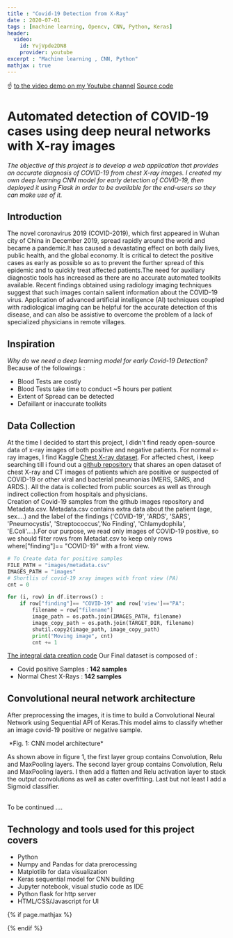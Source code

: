 ```yaml
---
title : "Covid-19 Detection from X-Ray"
date : 2020-07-01
tags : [machine learning, Opencv, CNN, Python, Keras]
header:
  video:
    id: YvjVpde2DN8
    provider: youtube
excerpt : "Machine learning , CNN, Python"
mathjax : true
---
```

☝️ [to the video demo on my Youtube channel](https://youtu.be/YvjVpde2DN8)
[Source code](https://github.com/achafi/Covid19Detector)

# Automated detection of COVID-19 cases using deep neural networks with X-ray images
*The objective of this project is to develop a web application that provides an accurate diagnosis of COVID-19 from chest X-ray images. I created my own deep learning CNN model for early detection of COVID-19, then deployed it using Flask in order to be available for the end-users so they can make use of it.*

## Introduction
The novel coronavirus 2019 (COVID-2019), which first appeared in Wuhan city of China in December 2019, spread rapidly around the world and became a pandemic.It has caused a devastating effect on both daily lives, public health, and the global economy. It is critical to detect the positive cases as early as possible so as to prevent the further spread of this epidemic and to quickly treat affected patients.The need for auxiliary diagnostic tools has increased as there are no accurate automated toolkits available. Recent findings obtained using radiology imaging techniques suggest that such images contain salient information about the COVID-19 virus. Application of advanced artificial intelligence (AI) techniques coupled with radiological imaging can be helpful for the accurate detection of this disease, and can also be assistive to overcome the problem of a lack of specialized physicians in remote villages.
<br>

## Inspiration
*Why do we need a deep learning model for early Covid-19 Detection?*
Because of the followings :
-	Blood Tests are costly
-	Blood Tests take time to conduct ~5 hours per patient
-	Extent of Spread can be detected
-	Defaillant or inaccurate toolkits

## Data Collection

At the time I decided to start this project, I didn't find ready open-source data of x-ray images of both positive and negative patients. For normal x-ray images, I find Kaggle [Chest X-ray dataset](https://www.kaggle.com/paultimothymooney/chest-xray-pneumonia?). For affected chest, i keep searching till i found out a [github repository](https://github.com/ieee8023/covid-chestxray-dataset/tree/master/images) that shares an open dataset of chest X-ray and CT images of patients which are positive or suspected of COVID-19 or other viral and bacterial pneumonias (MERS, SARS, and ARDS.).
All the data is collected from public sources as well as through indirect collection from hospitals and physicians.
<br>
Creation of Covid-19 samples from the github images repository and Metadata.csv.
Metadata.csv contains extra data about the patient (age, sex....) and the label of the findings ('COVID-19', 'ARDS', 'SARS', 'Pneumocystis', 'Streptococcus','No Finding', 'Chlamydophila', 'E.Coli'....).For our purpose, we read only images of COVID-19 positive, so we should filter rows from Metadat.csv to keep only rows where["finding"]== "COVID-19" with a front view.

```python
# To Create data for positive samples
FILE_PATH = "images/metadata.csv"
IMAGES_PATH = "images"
# Shortlis of covid-19 xray images with front view (PA)
cnt = 0

for (i, row) in df.iterrows() :
    if row["finding"]== "COVID-19" and row['view']=="PA":
        filename = row["filename"]
        image_path = os.path.join(IMAGES_PATH, filename)
        image_copy_path = os.path.join(TARGET_DIR, filename)
        shutil.copy2(image_path, image_copy_path)
        print("Moving image", cnt)
        cnt += 1
```
[The integral data creation code](https://github.com/achafi/Covid19Detector/blob/master/DataSet%20Creator.ipynb)
Our Final dataset is composed of :
- Covid positive Samples : **142 samples**
- Normal Chest X-Rays : **142 samples**
## Convolutional neural network architecture
After preprocessing the images, it is time to build a Convolutional Neural Network using Sequential API of Keras.This model aims to classify whether an image covid-19 positive or negative sample.

<img src="{{ site.url }}{{ site.baseurl }}/assets/images/xraycoviddetecting/covid19-xray-detection-architecture.png" alt="">
*Fig. 1: CNN model architecture*

As shown above in figure 1, the first layer group contains Convolution, Relu and MaxPooling layers. The second layer group contains Convolution, Relu and MaxPooling layers. I then add a flatten and Relu activation layer to stack the output convolutions as well as cater overfitting. Last but not least I add a Sigmoid classifier.


<br>
To be continued ....

## Technology and tools used for this project covers

- Python
- Numpy and Pandas for data prerocessing
- Matplotlib for data visualization
- Keras sequential model for CNN building
- Jupyter notebook, visual studio code as IDE
- Python flask for http server
- HTML/CSS/Javascript for UI

{% if page.mathjax %}
<script type="text/javascript" async
  src="https://cdn.mathjax.org/mathjax/latest/MathJax.js?config=TeX-MML-AM_CHTML">
</script>
{% endif %}